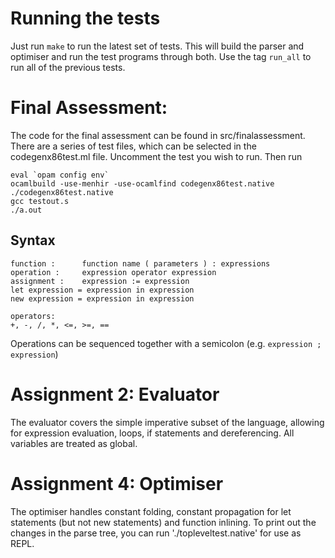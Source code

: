 # Running the tests
Just run `make` to run the latest set of tests. This will build the parser and optimiser and run the test programs through both. Use the tag `run_all` to run all of the previous tests.


# Final Assessment:
The code for the final assessment can be found in src/finalassessment.
There are a series of test files, which can be selected in the codegenx86test.ml file. Uncomment the test you wish to run. Then run
``` 
eval `opam config env`
ocamlbuild -use-menhir -use-ocamlfind codegenx86test.native
./codegenx86test.native
gcc testout.s
./a.out
```

## Syntax
```
function :      function name ( parameters ) : expressions
operation :     expression operator expression
assignment :    expression := expression
let expression = expression in expression
new expression = expression in expression

operators:
+, -, /, *, <=, >=, ==
```

Operations can be sequenced together with a semicolon (e.g. `expression ; expression`)

# Assignment 2: Evaluator
The evaluator covers the simple imperative subset of the language, allowing for expression evaluation, loops, if statements and dereferencing. All variables are treated as global. 

# Assignment 4: Optimiser
The optimiser handles constant folding, constant propagation for let statements (but not new statements) and function inlining. To print out the changes in the parse tree, you can run './topleveltest.native' for use as REPL. 
